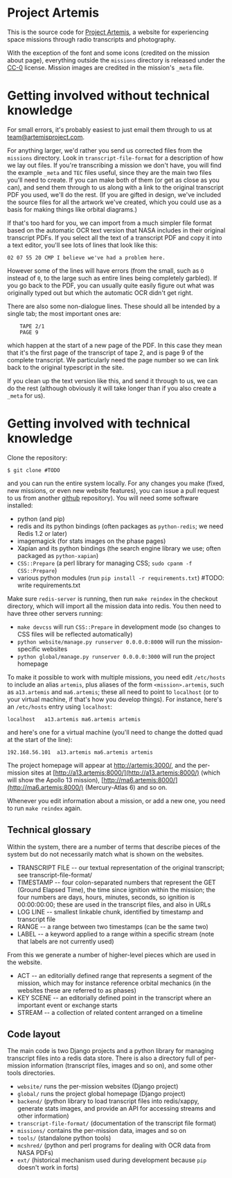 # Project Artemis

This is the source code for [Project Artemis](#TODO), a website for experiencing space missions through radio transcripts and photography.

With the exception of the font and some icons (credited on the mission about page), everything outside the `missions` directory is released under the [CC-0](#TODO) license. Mission images are credited in the mission's `_meta` file.

# Getting involved without technical knowledge

For small errors, it's probably easiest to just email them through to us at [team@artemisproject.com](#TODO).

For anything larger, we'd rather you send us corrected files from the `missions` directory. Look in `transcript-file-format` for a description of how we lay out files. If you're transcribing a mission we don't have, you will find the example `_meta` and `TEC` files useful, since they are the main two files you'll need to create. If you can make both of them (or get as close as you can), and send them through to us along with a link to the original transcript PDF you used, we'll do the rest. (If you are gifted in design, we've included the source files for all the artwork we've created, which you could use as a basis for making things like orbital diagrams.)

If that's too hard for you, we can import from a much simpler file format based on the automatic OCR text version that NASA includes in their original transcript PDFs. If you select all the text of a transcript PDF and copy it into a text editor, you'll see lots of lines that look like this:

    02 07 55 20 CMP I believe we've had a problem here.

However some of the lines will have errors (from the small, such as `O` instead of `0`, to the large such as entire lines being completely garbled). If you go back to the PDF, you can usually quite easily figure out what was originally typed out but which the automatic OCR didn't get right.

There are also some non-dialogue lines. These should all be intended by a single tab; the most important ones are:

        TAPE 2/1
        PAGE 9

which happen at the start of a new page of the PDF. In this case they mean that it's the first page of the transcript of tape 2, and is page 9 of the complete transcript. We particularly need the page number so we can link back to the original typescript in the site.

If you clean up the text version like this, and send it through to us, we can do the rest (although obviously it will take longer than if you also create a `_meta` for us).

# Getting involved with technical knowledge

Clone the repository:

    $ git clone #TODO

and you can run the entire system locally. For any changes you make (fixed, new missions, or even new website features), you can issue a pull request to us from another [github](http://github.com/) repository). You will need some software installed:

 * python (and pip)
 * redis and its python bindings (often packages as `python-redis`; we need Redis 1.2 or later)
 * imagemagick (for stats images on the phase pages)
 * Xapian and its python bindings (the search engine library we use; often packaged as `python-xapian`)
 * `CSS::Prepare` (a perl library for managing CSS; `sudo cpanm -f CSS::Prepare`)
 * various python modules (run `pip install -r requirements.txt`) #TODO: write requirements.txt

Make sure `redis-server` is running, then run `make reindex` in the checkout directory, which will import all the mission data into redis. You then need to have three other servers running:

 * `make devcss` will run `CSS::Prepare` in development mode (so changes to CSS files will be reflected automatically)
 * `python website/manage.py runserver 0.0.0.0:8000` will run the mission-specific websites
 * `python global/manage.py runserver 0.0.0.0:3000` will run the project homepage

To make it possible to work with multiple missions, you need edit `/etc/hosts` to include an alias `artemis`, plus aliases of the form `<mission>.artemis`, such as `a13.artemis` and `ma6.artemis`; these all need to point to `localhost` (or to your virtual machine, if that's how you develop things). For instance, here's an `/etc/hosts` entry using `localhost`:
  
    localhost	a13.artemis ma6.artemis artemis

and here's one for a virtual machine (you'll need to change the dotted quad at the start of the line):
  
    192.168.56.101	a13.artemis ma6.artemis artemis

The project homepage will appear at [http://artemis:3000/](http://artemis:3000/), and the per-mission sites at [http://a13.artemis:8000/](http://a13.artemis:8000/) (which will show the Apollo 13 mission), [http://ma6.artemis:8000/](http://ma6.artemis:8000/) (Mercury-Atlas 6) and so on.

Whenever you edit information about a mission, or add a new one, you need to run `make reindex` again.

## Technical glossary

Within the system, there are a number of terms that describe pieces of the system but do not necessarily match what is shown on the websites.

 * TRANSCRIPT FILE -- our textual representation of the original transcript; see transcript-file-format/
 * TIMESTAMP -- four colon-separated numbers that represent the GET (Ground Elapsed Time), the time since ignition within the mission; the four numbers are days, hours, minutes, seconds, so ignition is 00:00:00:00; these are used in the transcript files, and also in URLs
 * LOG LINE -- smallest linkable chunk, identified by timestamp and transcript file
 * RANGE -- a range between two timestamps (can be the same two)
 * LABEL -- a keyword applied to a range within a specific stream (note that labels are not currently used)

From this we generate a number of higher-level pieces which are used in the website.

 * ACT -- an editorially defined range that represents a segment of the mission, which may for instance reference orbital mechanics (in the websites these are referred to as phases)
 * KEY SCENE -- an editorially defined point in the transcript where an important event or exchange starts
 * STREAM -- a collection of related content arranged on a timeline

## Code layout

The main code is two Django projects and a python library for managing transcript files into a redis data store. There is also a directory full of per-mission information (transcript files, images and so on), and some other tools directories.

 * `website/` runs the per-mission websites (Django project)
 * `global/` runs the project global homepage (Django project)
 * `backend/` (python library to load transcript files into redis/xappy, generate stats images, and provide an API for accessing streams and other information)
 * `transcript-file-format/` (documentation of the transcript file format)
 * `missions/` contains the per-mission data, images and so on
 * `tools/` (standalone python tools)
 * `mcshred/` (python and perl programs for dealing with OCR data from NASA PDFs)
 * `ext/` (historical mechanism used during development because `pip` doesn't work in forts)
